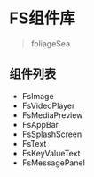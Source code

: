 # FS组件库
> foliageSea

## 组件列表
- FsImage
- FsVideoPlayer
- FsMediaPreview
- FsAppBar
- FsSplashScreen
- FsText
- FsKeyValueText
- FsMessagePanel